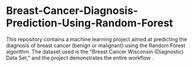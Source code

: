 # Breast-Cancer-Diagnosis-Prediction-Using-Random-Forest
This repository contains a machine learning project aimed at predicting the diagnosis of breast cancer (benign or malignant) using the Random Forest algorithm. The dataset used is the "Breast Cancer Wisconsin (Diagnostic) Data Set," and the project demonstrates the entire workflow .
